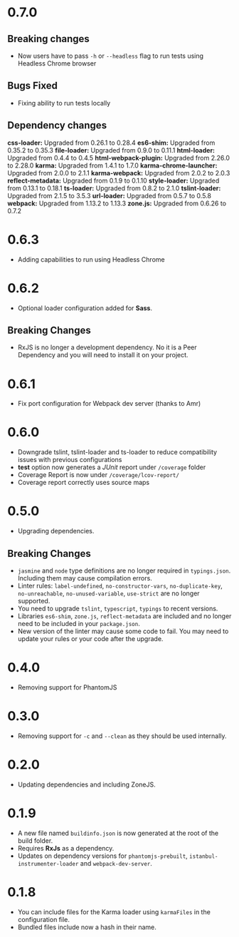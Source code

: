# 0.7.0

## Breaking changes

* Now users have to pass `-h` or `--headless` flag to run tests using Headless Chrome browser

## Bugs Fixed

* Fixing ability to run tests locally

## Dependency changes 

**css-loader:** Upgraded from 0.26.1 to 0.28.4
**es6-shim:** Upgraded from 0.35.2 to 0.35.3
**file-loader:** Upgraded from 0.9.0 to 0.11.1
**html-loader:** Upgraded from 0.4.4 to 0.4.5
**html-webpack-plugin:** Upgraded from 2.26.0 to 2.28.0
**karma:** Upgraded from 1.4.1 to 1.7.0
**karma-chrome-launcher:** Upgraded from 2.0.0 to 2.1.1
**karma-webpack:** Upgraded from 2.0.2 to 2.0.3
**reflect-metadata:** Upgraded from 0.1.9 to 0.1.10
**style-loader:** Upgraded from 0.13.1 to 0.18.1
**ts-loader:** Upgraded from 0.8.2 to 2.1.0
**tslint-loader:** Upgraded from 2.1.5 to 3.5.3
**url-loader:** Upgraded from 0.5.7 to 0.5.8
**webpack:** Upgraded from 1.13.2 to 1.13.3
**zone.js:** Upgraded from 0.6.26 to 0.7.2

# 0.6.3

* Adding capabilities to run using Headless Chrome 

# 0.6.2

* Optional loader configuration added for **Sass**.

## Breaking Changes

* RxJS is no longer a development dependency. No it is a Peer Dependency and you will need to install it on your project.


# 0.6.1

* Fix port configuration for Webpack dev server (thanks to Amr)

# 0.6.0

* Downgrade tslint, tslint-loader and ts-loader to reduce compatibility issues with previous configurations
* **test** option now generates a _JUnit_ report under `/coverage` folder
* Coverage Report is now under `/coverage/lcov-report/`
* Coverage report correctly uses source maps

# 0.5.0

* Upgrading dependencies.

## Breaking Changes

* `jasmine` and `node` type definitions are no longer required in `typings.json`. Including them may cause compilation errors.
* Linter rules: `label-undefined`, `no-constructor-vars`, `no-duplicate-key`, `no-unreachable`, `no-unused-variable`, `use-strict` are no longer supported.
* You need to upgrade `tslint`, `typescript`, `typings` to recent versions.
* Libraries `es6-shim`, `zone.js`, `reflect-metadata` are included and no longer need to be included in your `package.json`.
* New version of the linter may cause some code to fail. You may need to update your rules or your code after the upgrade.

# 0.4.0

* Removing support for PhantomJS

# 0.3.0

* Removing support for `-c` and `--clean` as they should be used internally.

# 0.2.0

* Updating dependencies and including ZoneJS.

# 0.1.9

* A new file named `buildinfo.json` is now generated at the root of the build folder.
* Requires __RxJs__ as a dependency.
* Updates on dependency versions for `phantomjs-prebuilt`, `istanbul-instrumenter-loader` and `webpack-dev-server`.  

# 0.1.8

* You can include files for the Karma loader using `karmaFiles` in the configuration file.
* Bundled files include now a hash in their name.

